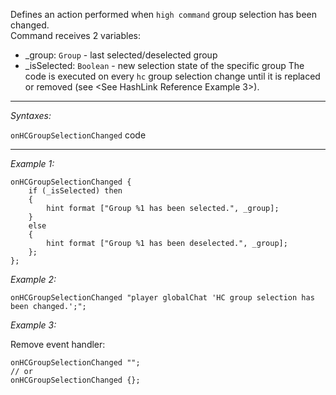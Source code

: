 Defines an action performed when `high command` group selection has been changed.<br>
Command receives 2 variables:
* _group: `Group` - last selected/deselected group
* _isSelected: `Boolean` - new selection state of the specific group
The code is executed on every `hc` group selection change until it is replaced or removed (see <See HashLink Reference Example 3>).


---
*Syntaxes:*

`onHCGroupSelectionChanged` code

---
*Example 1:*

```sqf
onHCGroupSelectionChanged {
	if (_isSelected) then
	{
		hint format ["Group %1 has been selected.", _group];
	}
	else
	{
		hint format ["Group %1 has been deselected.", _group];
	};
};
```

*Example 2:*

```sqf
onHCGroupSelectionChanged "player globalChat 'HC group selection has been changed.';";
```

*Example 3:*

Remove event handler:

```sqf
onHCGroupSelectionChanged "";
// or
onHCGroupSelectionChanged {};
```